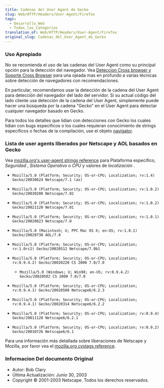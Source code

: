 ```yaml
---
title: Cadenas del User Agent de Gecko
slug: Web/HTTP/Headers/User-Agent/Firefox
tags:
  - Desarrollo_Web
  - Todas_las_Categorías
translation_of: Web/HTTP/Headers/User-Agent/Firefox
original_slug: Cadenas_del_User_Agent_de_Gecko
---
```


### Uso Apropiado

No se recomienda el uso de las cadenas del User Agent como su principal opción para la detección del navegador. Vea [Deteccion Cross browser y Soporte Cross Browser](/es/Deteccion_Cross_browser_y_Soporte_Cross_Browser) para una ojeada mas en profundo a varias técnicas sobre detección de navegadores con recomendaciones.

En particular, recomendamos usar la detección de la cadena del User Agent para detección del navegador del lado del servidor. Si su actual código del lado cliente usa detección de la cadena del User Agent, simplemente puede hacer una búsqueda por la cadena "Gecko" en el User Agent para detectar cualquier navegador basado en Gecko.

Para todos los detalles que lidian con detecciones con Gecko los cuales lidian con bugs especificos o los cuales requieran conocimiento de strings especificos o fechas de la compilación, use el objeto [navigator](/es/DOM_Client_Object_Cross-Reference/navigator).

### Lista de user agents liberados por Netscape y AOL basados en Gecko

Vea [mozilla.org's user-agent strings reference](http://www.mozilla.org/build/revised-user-agent-strings.html) para Plataforma específico,
_Seguridad_
,
_Sistema Operativo_
o
_CPU_
y valores de
_localización_
.

- `Mozilla/5.0 (Platform; Security; OS-or-CPU; Localization; rv:1.4) Gecko/20030624 Netscape/7.1 (ax)`
- `Mozilla/5.0 (Platform; Security; OS-or-CPU; Localization; rv:1.0.2) Gecko/20030208 Netscape/7.02`
- `Mozilla/5.0 (Platform; Security; OS-or-CPU; Localization; rv:1.0.2) Gecko/20021120 Netscape/7.01`
- `Mozilla/5.0 (Platform; Security; OS-or-CPU; Localization; rv:1.0.1) Gecko/20020823 Netscape/7.0`
- `Mozilla/5.0 (Macintosh; U; PPC Mac OS X; en-US; rv:1.0.1) Gecko/20020730 AOL/7.0`
- `Mozilla/5.0 (Platform; Security; OS-or-CPU; Localization; rv:1.0rc2) Gecko/20020512 Netscape/7.0b1`
- `Mozilla/5.0 (Platform; Security; OS-or-CPU; Localization; rv:0.9.4.2) Gecko/20020220 CS 2000 7.0/7.0`

  - `Mozilla/5.0 (Windows; U; Win98; en-US; rv:0.9.4.2) Gecko/20020502 CS 2000 7.0/7.0`

- `Mozilla/5.0 (Platform; Security; OS-or-CPU; Localization; rv:0.9.4.1) Gecko/20020508 Netscape6/6.2.3`
- `Mozilla/5.0 (Platform; Security; OS-or-CPU; Localization; rv:0.9.4.1) Gecko/20020314 Netscape6/6.2.2`
- `Mozilla/5.0 (Platform; Security; OS-or-CPU; Localization; rv:0.9.4) Gecko/20011128 Netscape6/6.2.1`
- `Mozilla/5.0 (Platform; Security; OS-or-CPU; Localization; rv:0.9.2) Gecko/20010726 Netscape6/6.1`

Para una información más detallada sobre liberaciones de Netscape y Mozilla, por favor vea el [mozilla.org cvstags reference](http://www.mozilla.org/releases/cvstags.html).

### Informacion Del documento Original

- Autor: Bob Clary
- Última Actualización: Junio 30, 2003
- Copyright © 2001-2003 Netscape. Todos los derechos reservados.

